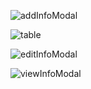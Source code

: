 ![addInfoModal](https://github.com/DelowerHossainRU/React_TodoApp/assets/109918378/4795ef1e-3744-438e-ba93-b90e5e9f063a)

![table](https://github.com/DelowerHossainRU/React_TodoApp/assets/109918378/43319c04-7c42-4e76-9e98-54573554b3af)

![editInfoModal](https://github.com/DelowerHossainRU/React_TodoApp/assets/109918378/0c298bf2-f174-45d6-9f70-2d4531601b44)

![viewInfoModal](https://github.com/DelowerHossainRU/React_TodoApp/assets/109918378/13d2de34-9c39-46ca-85ff-877632a1e9fb)


